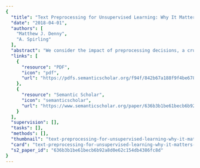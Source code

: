 ```yaml
---
{
  "title": "Text Preprocessing for Unsupervised Learning: Why It Matters, When It Misleads, and What to Do about It",
  "date": "2018-04-01",
  "authors": [
    "Matthew J. Denny",
    "A. Spirling"
  ],
  "abstract": "We consider the impact of preprocessing decisions, a crucial first step in all text-as-data investigations. We note that grounded practical help on feature selection for the mostly unsupervised context in which social scientists work is scant: instead, advice is lifted from the supervised literature with little thought as to whether it is optimal, or even appropriate, for the tasks at hand. Worryingly, as we show with real data, substantive inferences and model performance for unsupervised approaches are not generally robust to perturbations of common preprocessing steps. We introduce a statistical procedure and easy-to-use software — preText — allowing scholars to examine the sensitivity of their findings under alternate preprocessing regimes. For a range of datasets, we show that while some steps are mostly harmless, researchers should be cautious about others, since they transform the data in ways likely to lead the unwary down different \"forking paths\" of inference.",
  "links": [
    {
      "resource": "PDF",
      "icon": "pdf",
      "url": "https://pdfs.semanticscholar.org/f94f/842b67a188f9f4be6787ab9e1d354a3ba58e.pdf"
    },
    {
      "resource": "Semantic Scholar",
      "icon": "semanticscholar",
      "url": "https://www.semanticscholar.org/paper/636b3b1be61becb6b92a8d0e62c154db4386fc8d"
    }
  ],
  "supervision": [],
  "tasks": [],
  "methods": [],
  "thumbnail": "text-preprocessing-for-unsupervised-learning-why-it-matters-when-it-misleads-and-what-to-do-about-it-thumb.jpg",
  "card": "text-preprocessing-for-unsupervised-learning-why-it-matters-when-it-misleads-and-what-to-do-about-it-card.jpg",
  "s2_paper_id": "636b3b1be61becb6b92a8d0e62c154db4386fc8d"
}
---
```


